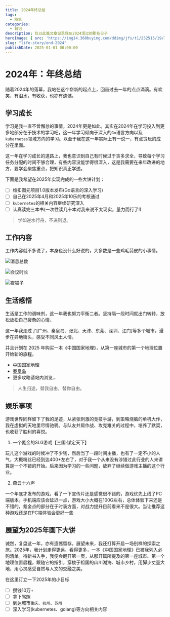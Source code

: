 ```yaml
---
title: 2024年终总结
tags:
  - 随笔
categories:
  - 日记
description: 仅以此篇文章记录我在2024活过的那些日子
heroImage: { src: 'https://img14.360buyimg.com/ddimg/jfs/t1/252515/19/7946/26603/6776453aF04fae342/1a2d2bdec6f84d2c.jpg',inferSize: true }
slug: "life-story/end-2024"
publishDate: 2025-01-01 00:00:00
---
```


# 2024年：年终总结

随着2024年的落幕，我站在这个崭新的起点上，回首过去一年的点点滴滴。有欢笑，有泪水，有收获，也亦有遗憾。

## 学习成长

学习是我一直不曾懈怠的事情，2024年更是如此。其实在2024年在学习投入到更多地部分在于技术的学习吧，这一年学习倾向于深入的`Go`语言方向以及`kubernetes`领域方向的学习。以至于我在这一年实际上有一说一，有点贪玩的成分在里面。

这一年在学习成长的道路上，我也意识到自己有时候过于贪多求全，导致每个学习任务分配的时间不够合理，有些内容没能学得很深入，这是我需要在来年改进的地方，要学会聚焦重点，把知识真正学透。

下面是我希望在2025年实现完成的一些大饼计划：

- [ ] 维扣图元项目1.0版本发布(Go语言的深入学习)
- [ ] 自己在2025年4月和2025年10乐的考核通过
- [ ] `kubernetes`的相关内容继续研究深入
- [ ] 认真读完三本书(一次性读几十本对我来说不太现实，量力而行了!)

> 学如逆水行舟，不进则退。

## 工作内容

工作内容就不多说了，本身也没什么好说的，大多数是一些鸡毛蒜皮的小事情。

![消息总数](https://img12.360buyimg.com/ddimg/jfs/t1/262758/32/6287/22431/67760ea3F99ac1bbb/0d51085b001962b0.jpg)

![会议时长](https://img14.360buyimg.com/ddimg/jfs/t1/256783/3/7132/22234/67760ed4Fd7fe1f50/08d94b50bfa145db.jpg)

![夜猫子](https://img14.360buyimg.com/ddimg/jfs/t1/265136/35/6814/23751/67760ee5Fe95908bd/1fae31e8097fd938.jpg)



## 生活感悟

生活是工作的调味剂，这一年我也努力平衡二者。坚持隔一段时间就出门转转，放松放松自己疲惫的心情。

这一年我走过了[广州、秦皇岛、张北、天津、东莞、深圳、江门]等多个城市，漫步在异地街头，感受不同风土人情。

并且计划在 2025 年购买一本《中国国家地理》，从第一座城市的第一个地理位置开始新的旅程。

- [中国国家地理](http://www.dili360.com/Cng/)
- [秦皇岛](https://blog.mletter.cn/tourists/qinhuangdao/)
- 更多攻略请站内浏览...

> 人生归途，替我自由，替你自由。

## 娱乐事项

游戏世界同样留下了我的足迹，从紧张刺激的竞技手游，到策略烧脑的单机大作，我在虚拟的天地里尽情驰骋。与队友并肩作战、攻克难关的过程中，培养了默契，也收获了胜利的喜悦。

1. 一个氪金的SLG游戏【三国·谋定天下】

玩儿这个游戏的时候冲了不少钱，然后当了一段时间主播，也有了一定不小的人气，大概粉丝已经到达400+左右了，对于我一个从来没有涉猎过此行业的人来讲算是一个不错的开始。后来因为学习的一些问题，放弃了继续做游戏主播的这个行业。

2. 燕云十六声

一个年底才发布的游戏，看了一下宣传片还是感觉很不错的，游戏优先上线了PC端版本。手机端应该会延迟一点，游戏大小大概在100G左右，总体体验下来还是不错的，氪金点的部分在于时装方面，对战力提升目前看来不是很大。当让推荐这种游戏还是在PC端体验会更好一些



## 展望为2025年画下大饼

诚然，复盘这一年，亦有遗憾留存。展望未来，我还打算开启一场别样的探索之旅。2025年，我计划走得更远、看得更多，一本《中国国家地理》已被我列入必购清单。待新书入手，我便会翻开第一页，从那开篇所提及的第一座城市、第一个地理位置启程，跟随它的指引，穿梭于祖国的山川湖海、城市乡村，用脚步丈量大地，用心灵感受自然与人文的交融之美。

在这里订立一下2025年的小目标

- [ ] 攒钱10万+
- [ ] 拿下驾照
- [ ] 到达城市`重庆`、`杭州`、`苏州`
- [ ] 深入学习(kubernetes、golang)等方向相关内容